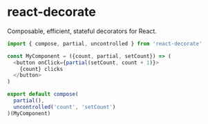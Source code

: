 # react-decorate

Composable, efficient, stateful decorators for React.

```javascript
import { compose, partial, uncontrolled } from 'react-decorate'

const MyComponent = ({count, partial, setCount}) => (
  <button onClick={partial(setCount, count + 1)}>
    {count} clicks
  </button>
)

export default compose(
  partial(),
  uncontrolled('count', 'setCount')
)(MyComponent)
```
